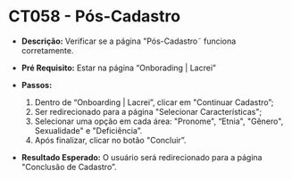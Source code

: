# CT058 -  Pós-Cadastro

- **Descrição:** Verificar se a página "Pós-Cadastro˜ funciona corretamente.

- **Pré Requisito:** Estar na página “Onborading | Lacrei”

- **Passos:**
    1. Dentro de “Onboarding | Lacrei”, clicar em "Continuar Cadastro”;
    2. Ser redirecionado para a página "Selecionar Características";
    3. Selecionar uma opção em cada área: "Pronome", “Etnia", "Gênero", Sexualidade" e "Deficiência”.
    4. Após finalizar, clicar no botão "Concluir”.
    
- **Resultado Esperado:** O usuário será redirecionado para a página "Conclusão de Cadastro”.